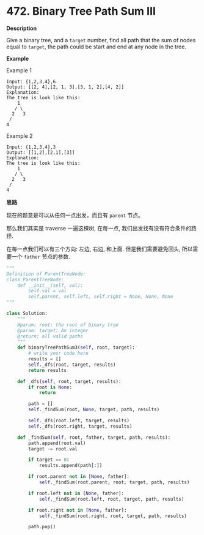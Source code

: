 # 472. Binary Tree Path Sum III

**Description**

Give a binary tree, and a `target` number, find all path that the sum of nodes equal to `target`, the path could be start and end at any node in the tree.

**Example**

Example 1

```
Input: {1,2,3,4},6
Output: [[2, 4],[2, 1, 3],[3, 1, 2],[4, 2]]
Explanation:
The tree is look like this:
    1
   / \
  2   3
 /
4
```

Example 2

```
Input: {1,2,3,4},3
Output: [[1,2],[2,1],[3]]
Explanation:
The tree is look like this:
    1
   / \
  2   3
 /
4
```

**思路**

现在的题意是可以从任何一点出发，而且有 `parent` 节点。

那么我们其实是 traverse 一遍这棵树, 在每一点, 我们出发找有没有符合条件的路径.

在每一点我们可以有三个方向: 左边, 右边, 和上面. 但是我们需要避免回头, 所以需要一个 `father` 节点的参数.


```python
"""
Definition of ParentTreeNode:
class ParentTreeNode:
    def __init__(self, val):
        self.val = val
        self.parent, self.left, self.right = None, None, None
"""

class Solution:
    """
    @param: root: the root of binary tree
    @param: target: An integer
    @return: all valid paths
    """
    def binaryTreePathSum3(self, root, target):
        # write your code here
        results = []
        self._dfs(root, target, results)
        return results

    def _dfs(self, root, target, results):
        if root is None:
            return

        path = []
        self._findSum(root, None, target, path, results)

        self._dfs(root.left, target, results)
        self._dfs(root.right, target, results)

    def _findSum(self, root, father, target, path, results):
        path.append(root.val)
        target -= root.val

        if target == 0:
            results.append(path[:])

        if root.parent not in [None, father]:
            self._findSum(root.parent, root, target, path, results)

        if root.left not in [None, father]:
            self._findSum(root.left, root, target, path, results)

        if root.right not in [None, father]:
            self._findSum(root.right, root, target, path, results)

        path.pop()
```